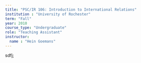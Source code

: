 ```yaml
---
title: "PSC/IR 106: Introduction to International Relations"
institution : "University of Rochester"
term: "Fall"
year: 2010
course_type: "Undergraduate"
role: "Teaching Assistant"
instructor:
  name : "Hein Goemans"
---
```


sdfj;
